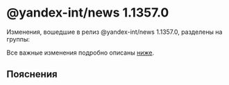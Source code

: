 # @yandex-int/news 1.1357.0

<!-- ЧЕЛОВЕЧЕСКОЕ ВСТУПЛЕНИЕ -->

Изменения, вошедшие в релиз @yandex-int/news 1.1357.0, разделены на группы:

Все важные изменения подробно описаны [ниже](#Пояснения).

## Пояснения

